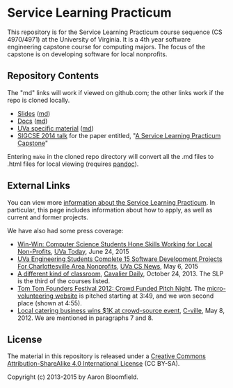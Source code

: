 Service Learning Practicum
==========================

This repository is for the Service Learning Practicum course sequence
(CS 4970/4971) at the University of Virginia.  It is a 4th year
software engineering capstone course for computing majors.  The focus
of the capstone is on developing software for local nonprofits.

Repository Contents
-------------------

The "md" links will work if viewed on github.com; the other links work if the repo is cloned locally.

- [Slides](slides/index.html) ([md](slides/index.md))
- [Docs](docs/index.html) ([md](docs/index.md))
- [UVa specific material](uva/index.html) ([md](uva/index.md))
- [SIGCSE 2014 talk](pubs/sigcse-2014.html) for the paper entitled, "[A Service Learning Practicum Capstone](http://dl.acm.org/citation.cfm?id=2538862.2538974)"

Entering `make` in the cloned repo directory will convert all the .md files to .html files for local viewing (requires [pandoc](http://johnmacfarlane.net/pandoc/)).


External Links
--------------

You can view more [information about the Service Learning Practicum](http://slp.cs.virginia.edu/).  In particular, this page includes information about how to apply, as well as current and former projects.

We have also had some press coverage:

- [Win-Win: Computer Science Students Hone Skills Working for Local Non-Profits][33], [UVa Today][34], June 24, 2015
- [UVa Engineering Students Complete 15 Software Development Projects For Charlottesville Area Nonprofits][35], [UVa CS News][36], May 6, 2015
- [A different kind of classroom][28], [Cavalier Daily][29], October 24, 2013. The SLP is the third of the courses listed.
- [Tom Tom Founders Festival 2012: Crowd Funded Pitch Night][30]. The [micro-volunteering website][24] is pitched starting at 3:49, and we won second place (shown at 4:55).
- [Local catering business wins $1K at crowd-source event][31], [C-ville][32], May 8, 2012. We are mentioned in paragraphs 7 and 8.



License
-------

The material in this repository is released under a [Creative Commons Attribution-ShareAlike 4.0 International License](http://creativecommons.org/licenses/by-sa/4.0/) (CC BY-SA).

Copyright (c) 2013-2015 by Aaron Bloomfield.


[24]: http://slp.cs.virginia.edu/2012-2013.php#cnemv
[28]: http://www.cavalierdaily.com/article/2013/10/a-different-kind-of-classroom_1024
[29]: http://www.cavalierdaily.com/
[30]: http://www.earlessrabbit.com/bronze/ttff-crowd-funded-pitch-night/http://www.earlessrabbit.com/bronze/ttff-crowd-funded-pitch-night/
[31]: http://www.c-ville.com/Article/News_Extra/Local_catering_business_wins_1K_at_crowd_source_event/
[32]: http://www.c-ville.com
[33]: http://news.virginia.edu/content/win-win-computer-science-students-hone-skills-working-local-non-profits
[34]: http://news.virginia.edu/
[35]: https://uvacsnews.wordpress.com/2015/05/22/uva-engineering-students-complete-15-software-development-projects-for-charlottesville-area-nonprofits/
[36]: http://www.cs.virginia.edu/news/index.html
